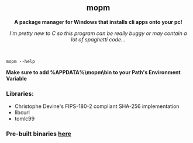 <div align="center">
  <h2>mopm</h2>
  <p><b>A package manager for Windows that installs cli apps onto your pc!</b></p>
  <p><i>I'm pretty new to C so this program can be really buggy or may contain a lot of spaghetti code...</i></p>
</div>
<br>

```
mopm --help
```

**Make sure to add %APPDATA%\mopm\bin to your Path's Environment Variable**

### Libraries:
- Christophe Devine's FIPS-180-2 compliant SHA-256 implementation
- libcurl
- tomlc99

### Pre-built binaries [here](https://localtings.github.io/mopm/)